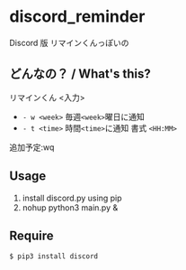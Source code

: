 # discord_reminder
Discord 版 リマインくんっぽいの

## どんなの？ / What's this?
リマインくん <入力>
- `- w <week>` 毎週`<week>`曜日に通知
- `- t <time>` 時間`<time>`に通知 書式 `<HH:MM>`

追加予定:wq

## Usage
1. install discord.py using pip
2. nohup python3 main.py &

## Require
```zsh
$ pip3 install discord
```